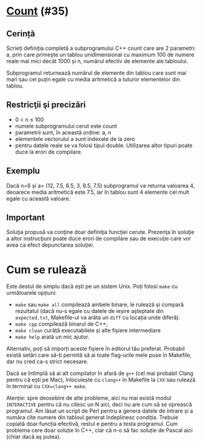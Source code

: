 # [Count](https://www.pbinfo.ro/probleme/35) (#35)
## Cerință
Scrieţi definiția completă a subprogramului C++ count care are 2 parametri: a,
prin care primeşte un tablou unidimensional cu maximum 100 de numere reale mai
mici decât 1000 și n, numărul efectiv de elemente ale tabloului.

Subprogramul returnează numărul de elemente din tablou care sunt mai mari sau
cel puțin egale cu media aritmetică a tuturor elementelor din tablou.
## Restricţii şi precizări
- 0 < n ≤ 100
- numele subprogramului cerut este count
- parametrii sunt, în această ordine: a, n
- elementele vectorului a sunt indexate de la zero
- pentru datele reale se va folosi tipul double. Utilizarea altor tipuri poate duce la erori de compilare.


## Exemplu
Dacă n=6 și a= (12, 7.5, 6.5, 3, 8.5, 7.5) subprogramul va returna valoarea 4,
deoarece media aritmetică este 7.5, iar în tablou sunt 4 elemente cel mult egale
cu această valoare.

## Important

Soluţia propusă va conţine doar definiţia funcţiei cerute. Prezenţa în soluţie a
altor instrucţiuni poate duce erori de compilare sau de execuţie care vor avea
ca efect depunctarea soluţiei.

# Cum se rulează
Este destul de simplu dacă ești pe un sistem Unix. Poți folosi `make` cu
următoarele opțiuni:
- `make` sau `make all` compilează ambele binare, le rulează și compară
  rezultatul (dacă nu-s egale cu datele de ieșire așteptate din `expected.txt`,
  Makefile-ul va arăta un `diff` cu locația unde diferă).
- `make cpp` compilează binarul de C++;
- `make clean` curăță executabilele și alte fișiere intermediare
- `make help` arată un mic ajutor.

Alternativ, poți să imporți aceste fișiere în editorul tău preferat. Probabil
există setări care să-ți permită să ai toate flag-urile mele puse în Makefile,
dar nu cred ca-s strict necesare.

Dacă se întîmplă să ai alt compilator în afară de `g++` (cel mai probabil Clang
pentru că ești pe Mac), înlocuiește cu `clang++` în Makefile la `CXX` sau
rulează în terminal cu `CXX=clang++ make`.

Atenție: spre deosebire de alte probleme, aici nu mai există modul `INTERACTIVE`
pentru că nu citesc un N aici, deci nu are cum să se oprească programul. Am
lăsat un script de Perl pentru a genera datele de intrare și a număra cîte
numere din tabloul generat îndeplinesc condiția. Trebuie copiată doar funcția
efectivă, restul e pentru a testa programul. Cum problema cere doar soluție în
C++, clar că n-o să fac soluție de Pascal aici (chiar dacă aș putea).